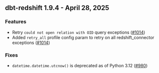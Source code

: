 ## dbt-redshift 1.9.4 - April 28, 2025

### Features

- Retry `could not open relation with OID` query exceptions ([#1014](https://github.com/dbt-labs/dbt-adapters/issues/1014))
- Added `retry_all` profile config param to retry on all redshift_connector exceptions ([#1014](https://github.com/dbt-labs/dbt-adapters/issues/1014))

### Fixes

- `datetime.datetime.utcnow()` is deprecated as of Python 3.12 ([#980](https://github.com/dbt-labs/dbt-adapters/issues/980))
